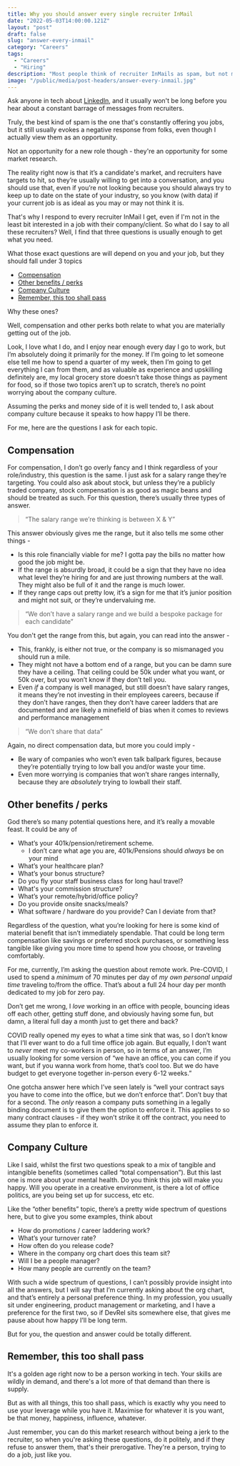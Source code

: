 ```yaml
---
title: Why you should answer every single recruiter InMail
date: "2022-05-03T14:00:00.121Z"
layout: "post"
draft: false
slug: "answer-every-inmail"
category: "Careers"
tags:
  - "Careers"
  - "Hiring"
description: "Most people think of recruiter InMails as spam, but not me. I see opportunity in every one."
image: "/public/media/post-headers/answer-every-inmail.jpg"
---
```


Ask anyone in tech about [LinkedIn](https://linkedin.com), and it usually won't be long before you hear about a constant barrage of messages from recruiters.

Truly, the best kind of spam is the one that's constantly offering you jobs, but it still usually evokes a negative response from folks, even though I actually view them as an opportunity.

Not an opportunity for a new role though - they're an opportunity for some market research.

The reality right now is that it’s a candidate's market, and recruiters have targets to hit, so they’re usually willing to get into a conversation, and you should use that, even if you’re not looking because you should always try to keep up to date on the state of your industry, so you know (with data) if your current job is as ideal as you may or may not think it is.

That's why I respond to every recruiter InMail I get, even if I'm not in the least bit interested in a job with their company/client. So what do I say to all these recruiters? Well, I find that three questions is usually enough to get what you need. 

What those exact questions are will depend on you and your job, but they should fall under 3 topics
- [Compensation](#compensation)
- [Other benefits / perks](#other-benefits--perks)
- [Company Culture](#company-culture)
- [Remember, this too shall pass](#remember-this-too-shall-pass)

Why these ones?

Well, compensation and other perks both relate to what you are materially getting out of the job.

Look, I love what I do, and I enjoy near enough every day I go to work, but I’m absolutely doing it primarily for the money. If I’m going to let someone else tell me how to spend a quarter of my week, then I’m going to get everything I can from them, and as valuable as experience and upskilling definitely are, my local grocery store doesn’t take those things as payment for food, so if those two topics aren’t up to scratch, there’s no point worrying about the company culture.

Assuming the perks and money side of it is well tended to, I ask about company culture because it speaks to how happy I’ll be there.

For me, here are the questions I ask for each topic.

## Compensation

For compensation, I don’t go overly fancy and I think regardless of your role/industry, this question is the same. I just ask for a salary range they’re targeting. You could also ask about stock, but unless they’re a publicly traded company, stock compensation is as good as magic beans and should be treated as such. For this question, there’s usually three types of answer.

> “The salary range we’re thinking is between X & Y”

This answer obviously gives me the range, but it also tells me some other things - 

- Is this role financially viable for me? I gotta pay the bills no matter how good the job might be.
- If the range is absurdly broad, it could be a sign that they have no idea what level they’re hiring for and are just throwing numbers at the wall. They might also be full of it and the range is much lower.
- If they range caps out pretty low, it’s a sign for me that it’s junior position and might not suit, or they’re undervaluing me.

> “We don’t have a salary range and we build a bespoke package for each candidate”

You don't get the range from this, but again, you can read into the answer - 
- This, frankly, is either not true, or the company is so mismanaged you should run a mile.
- They might not have a bottom end of a range, but you can be damn sure they have a ceiling. That ceiling could be 50k under what you want, or 50k over, but you won’t know if they don’t tell you.
- Even *if* a company is well managed, but still doesn’t have salary ranges, it means they’re not investing in their employees careers, because if they don’t have ranges, then they don’t have career ladders that are documented and are likely a minefield of bias when it comes to reviews and performance management

> “We don’t share that data”

Again, no direct compensation data, but more you could imply - 
- Be wary of companies who won’t even talk ballpark figures, because they’re potentially trying to low ball you and/or waste your time.
- Even more worrying is companies that won’t share ranges internally, because they are *absolutely* trying to lowball their staff.

## Other benefits / perks

God there’s so many potential questions here, and it’s really a movable feast. It could be any of

- What’s your 401k/pension/retirement scheme.
	- I don’t care what age you are, 401k/Pensions should *always* be on your mind
- What’s your healthcare plan?
- What’s your bonus structure?
- Do you fly your staff business class for long haul travel?
- What's your commission structure?
- What’s your remote/hybrid/office policy?
- Do you provide onsite snacks/meals?
- What software / hardware do you provide? Can I deviate from that?

Regardless of the question, what you’re looking for here is some kind of material benefit that isn’t immediately spendable. That could be long term compensation like savings or preferred stock purchases, or something less tangible like giving you more time to spend how you choose, or traveling comfortably.

For me, currently, I’m asking the question about remote work. Pre-COVID, I used to spend a *minimum* of 70 minutes per day of *my own personal unpaid time* traveling to/from the office. That’s about a full 24 hour day per month dedicated to my job for zero pay.

Don’t get me wrong, I _love_ working in an office with people, bouncing ideas off each other, getting stuff done, and obviously having some fun, but damn, a literal full day a month just to get there and back?

COVID really opened my eyes to what a time sink that was, so I don’t know that I’ll ever want to do a full time office job again. But equally, I don’t want to _never_ meet my co-workers in person, so in terms of an answer, I’m usually looking for some version of “we have an office, you can come if you want, but if you wanna work from home, that’s cool too. But we do have budget to get everyone together in-person every 6-12 weeks.”

One gotcha answer here which I’ve seen lately is “well your contract says you have to come into the office, but we don’t enforce that”. Don’t buy that for a second. The _only_ reason a company puts something in a legally binding document is to give them the option to enforce it. This applies to so many contract clauses - if they won’t strike it off the contract, you need to assume they plan to enforce it.

## Company Culture

Like I said, whilst the first two questions speak to a mix of tangible and intangible benefits (sometimes called “total compensation”). But this last one is more about your mental health. Do you think this job will make you happy. Will you operate in a creative environment, is there a lot of office politics, are you being set up for success, etc etc.

Like the “other benefits” topic, there’s a pretty wide spectrum of questions here, but to give you some examples, think about

- How do promotions / career laddering work?
- What’s your turnover rate?
- How often do you release code?
- Where in the company org chart does this team sit?
- Will I be a people manager?
- How many people are currently on the team?

With such a wide spectrum of questions, I can’t possibly provide insight into all the answers, but I will say that I’m currently asking about the org chart, and that’s entirely a personal preference thing. In my profession, you usually sit under engineering, product management or marketing, and I have a preference for the first two, so if DevRel sits somewhere else, that gives me pause about how happy I’ll be long term.

But for you, the question and answer could be totally different.

## Remember, this too shall pass

It's a golden age right now to be a person working in tech. Your skills are wildly in demand, and there's a lot more of that demand than there is supply.

But as with all things, this too shall pass, which is exactly why you need to use your leverage while you have it. Maximise for whatever it is you want, be that money, happiness, influence, whatever.

Just remember, you can do this market research without being a jerk to the recruiter, so when you're asking these questions, do it politely, and if they refuse to answer them, that's their prerogative. They're a person, trying to do a job, just like you.